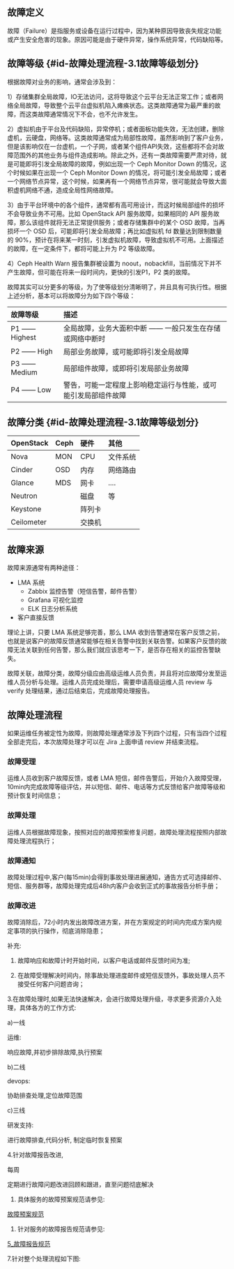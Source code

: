 ## 故障定义

故障（Failure）是指服务或设备在运行过程中，因为某种原因导致丧失规定功能或产生安全危害的现象。原因可能是由于硬件异常，操作系统异常，代码缺陷等。

## 故障等级 {#id-故障处理流程-3.1故障等级划分}

根据故障对业务的影响，通常会涉及到：

1）存储集群全局故障，IO无法访问，这将导致这个云平台无法正常工作；或者网络全局故障，导致整个云平台虚拟机陷入瘫痪状态。这类故障通常为最严重的故障，而这类故障通常情况下不会，也不允许发生。

2）虚拟机由于平台及代码缺陷，异常停机；或者面板功能失效，无法创建，删除虚机，云硬盘，网络等。这类故障通常成为局部性故障，虽然影响到了客户业务，但是该影响仅在一台虚机，一个子网，或者某个组件API失效，这些都将不会对故障范围外的其他业务与组件造成影响。除此之外，还有一类故障需要严肃对待，就是可能即将引发全局故障的故障，例如出现一个 Ceph Monitor Down 的情况，这个时候如果在出现一个 Ceph Monitor Down 的情况，将可能引发全局故障；或者一个网络节点异常，这个时候，如果再有一个网络节点异常，很可能就会导致大面积虚机网络不通，造成全局性网络故障。

3）由于平台环境中的各个组件，通常都有高可用设计，而这时候局部组件的损坏不会导致业务不可用。比如 OpenStack API 服务故障，如果相同的 API 服务故障，那么该组件就将无法正常提供服务；或者存储集群中的某个 OSD 故障，当再损坏一个 OSD 后，可能即将引发全局故障；再比如虚拟机 fd 数量达到限制数量的 90%，预计在将来某一时刻，引发虚拟机故障，导致虚拟机不可用。上面描述的故障，在一定条件下，都将可能上升为 P2 等级故障。

4）Ceph Health Warn 报告集群被设置为 noout，nobackfill，当前情况下并不产生故障，但可能在将来一段时间内，更快的引发P1，P2 类的故障。

故障其实可以分更多的等级，为了使等级划分清晰明了，并且具有可执行性。根据上述分析，基本可以将故障分为如下四个等级：

| 故障等级 | 描述 |
| :--- | :--- |
| P1 —— Highest | 全局故障，业务大面积中断 —— 一般只发生在存储或网络中断时 |
| P2 —— High | 局部业务故障，或可能即将引发全局故障 |
| P3 —— Medium | 局部组件故障，或即将引发局部业务故障 |
| P4 —— Low | 警告，可能一定程度上影响稳定运行与性能，或可能引发局部组件故障 |

## 故障分类 {#id-故障处理流程-3.1故障等级划分}

| OpenStack | Ceph | 硬件 | 其他 |
| :--- | :--- | :--- | :--- |
| Nova | MON | CPU | 文件系统 |
| Cinder | OSD | 内存 | 网络路由 |
| Glance | MDS | 网卡 | .... |
| Neutron |  | 磁盘 | 等 |
| Keystone |  | 阵列卡 |  |
| Ceilometer |  | 交换机 |  |

## 故障来源

故障来源通常有两种途径：

* LMA 系统
  * Zabbix  监控告警（短信告警，邮件告警）
  * Grafana 可视化监控
  * ELK 日志分析系统
* 客户直接反馈

理论上讲，只要 LMA 系统足够完善，那么 LMA 收到告警通常在客户反馈之前，也就是说客户的故障反馈通常能够在相关告警中找到关联告警。如果客户反馈的故障无法关联到任何告警，那么我们就应该思考一下，是否存在相关的监控告警缺失。

故障关联，故障分类，故障分级应由高级运维人员负责，并且将对应故障分发至运维人员分析与处理。运维人员完成处理后，需要申请高级运维人员 review 与 verify 处理结果，通过后结束后，完成故障处理报告。

## 故障处理流程

如果运维任务被定性为故障，则故障处理通常涉及下列四个过程，只有当四个过程全部走完后，本次故障处理才可以在 Jira 上面申请 review 并结束流程。

### 故障受理

运维人员收到客户故障反馈，或者 LMA 短信，邮件告警后，开始介入故障受理，10min内完成故障等级评估，并以短信、邮件、电话等方式反馈给客户故障等级和预计恢复时间信息；

### 故障处理

运维人员根据故障现象，按照对应的故障预案修复问题，故障处理流程按照内部故障处理流程执行；

### 故障通知

故障处理过程中,客户\(每15min\)会得到事故处理进展通知，通告方式可选择邮件、短信、服务群等，故障处理完成后48h内客户会收到正式的事故报告分析手册；

### 故障改进

故障消除后，72小时内发出故障改进方案，并在方案规定的时间内完成方案内规定事项的执行操作，彻底消除隐患；

补充:

1. 故障响应和故障计时开始时间，以客户电话或邮件反馈时间为准;

2. 在故障受理解决时间内，除事故处理进度邮件或短信反馈外，事故处理人员不接受任何客户问题咨询；

3.在故障处理时,如果无法快速解决，会进行故障处理升级，寻求更多资源介入处理，具体各方的工作方式:

a\)一线

运维:

响应故障,并初步排除故障,执行预案

b\)二线

devops:

协助排查处理,定位故障范围

c\)三线

研发支持:

进行故障排查,代码分析, 制定临时恢复预案

4.针对故障报告改进,

每周

定期进行故障问题改进回顾和跟进，直至问题彻底解决

1. 具体服务的故障预案规范请参见:

[故障预案规范](https://confluence.ustack.com/pages/viewpage.action?pageId=7373987)

1. 针对服务的故障报告规范请参见:

[5\_故障报告规范](https://confluence.ustack.com/pages/viewpage.action?pageId=7373991)

7.针对整个处理流程如下图:

